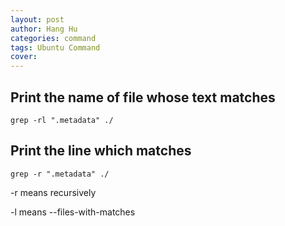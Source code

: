```yaml
---
layout: post
author: Hang Hu
categories: command
tags: Ubuntu Command 
cover: 
---
```


## Print the name of file whose text matches

```
grep -rl ".metadata" ./
```

## Print the line which matches

```
grep -r ".metadata" ./
```

-r means recursively  

-l means --files-with-matches 
